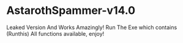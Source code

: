 # AstarothSpammer-v14.0
Leaked Version And Works Amazingly!
Run The Exe which contains (Runthis) 
All functions available, enjoy!
